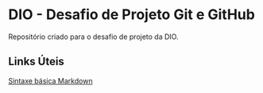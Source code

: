 # DIO - Desafio de Projeto Git e GitHub
Repositório criado para o desafio de projeto da DIO.

## Links Úteis
[Sintaxe básica Markdown](https://www.markdownguide.org/basic-syntax/)
